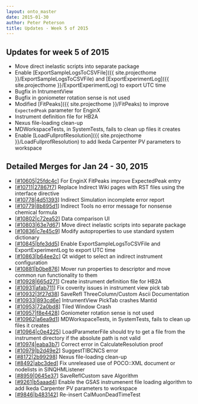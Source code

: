 ```yaml
---
layout: onto_master
date: 2015-01-30
author: Peter Peterson
title: Updates - Week 5 of 2015
---
```

Updates for week 5 of 2015
--------------------------
* Move direct inelastic scripts into separate package
* Enable [ExportSampleLogsToCSVFile]({{ site.projecthome }}/ExportSampleLogsToCSVFile) and [ExportExperimentLog]({{ site.projecthome }}/ExportExperimentLog) to export UTC time
* Bugfix in IntrumentView
* Bugfix in goniometer rotation sense is not used
* Modified [FitPeaks]({{ site.projecthome }}/FitPeaks) to improve `ExpectedPeak` parameter for EnginX
* Instrument definition file for HB2A
* Nexus file-loading clean-up
* MDWorkspaceTests, in SystemTests, fails to clean up files it creates
* Enable [LoadFullprofResolution]({{ site.projecthome }}/LoadFullprofResolution) to add Ikeda Carpenter PV parameters to workspace

Detailed Merges for Jan 24 - 30, 2015
-------------------------------------
* \[[#10605](http://trac.mantidproject.org/mantid/ticket/10605)\|[25fdc4c](https://github.com/mantidproject/mantid/commit/25fdc4c6b46694d3a3d803d2528b0e66ce5c3a92)\] For EnginX FitPeaks improve ExpectedPeak entry
* \[[#10711](http://trac.mantidproject.org/mantid/ticket/10711)\|[27867f7](https://github.com/mantidproject/mantid/commit/27867f707054de3d73764a199eb1bceacb10437c)\] Replace Indirect Wiki pages with RST files using the interface directive
* \[[#10778](http://trac.mantidproject.org/mantid/ticket/10778)\|[4d51393](https://github.com/mantidproject/mantid/commit/4d513939ae9ddb46d2abef91edaa8f8dffcdbfb7)\] Indirect Simulation incomplete error report
* \[[#10779](http://trac.mantidproject.org/mantid/ticket/10779)\|[8b895d1](https://github.com/mantidproject/mantid/commit/8b895d184f6f271f4f90d5ffb1cf6b69c82d4728)\] Indirect Tools no error message for  nonsense chemical formula
* \[[#10802](http://trac.mantidproject.org/mantid/ticket/10802)\|[c72ea52](https://github.com/mantidproject/mantid/commit/c72ea52a17dd972b3d0617145bf08c3805ffd5bd)\] Data comparison UI
* \[[#10803](http://trac.mantidproject.org/mantid/ticket/10803)\|[63e7d67](https://github.com/mantidproject/mantid/commit/63e7d676a757657f0de7878099744a9e9d250480)\] Move direct inelastic scripts into separate package
* \[[#10836](http://trac.mantidproject.org/mantid/ticket/10836)\|[c7e45c9](https://github.com/mantidproject/mantid/commit/c7e45c99fd0d199d65968346ba22dbd67372335e)\] Modify autoproperties to use standard system dictionary
* \[[#10845](http://trac.mantidproject.org/mantid/ticket/10845)\|[bfe3dd5](https://github.com/mantidproject/mantid/commit/bfe3dd5bc0951b08db0aa924f5a24e7aaf4905af)\] Enable ExportSampleLogsToCSVFile and ExportExperimentLog to export UTC time
* \[[#10863](http://trac.mantidproject.org/mantid/ticket/10863)\|[b64ee2c](https://github.com/mantidproject/mantid/commit/b64ee2c2ddd69e4cb54c361b048fed13b725aec1)\] Qt widget to select an indirect instrument configuration
* \[[#10881](http://trac.mantidproject.org/mantid/ticket/10881)\|[b0be876](https://github.com/mantidproject/mantid/commit/b0be876c5eb07355e4dae614c285c696514aa905)\] Mover run properties to descriptor and move common run functionality to them
* \[[#10928](http://trac.mantidproject.org/mantid/ticket/10928)\|[665d271](https://github.com/mantidproject/mantid/commit/665d2712eb2c64e4404b4413396068c429eef339)\] Create instrument definition file for HB2A
* \[[#10931](http://trac.mantidproject.org/mantid/ticket/10931)\|[afab711](https://github.com/mantidproject/mantid/commit/afab71132751cd6bf0bf3ce42e1eb87c87972eeb)\] Fix coverity issues in instrument view pick tab
* \[[#10932](http://trac.mantidproject.org/mantid/ticket/10932)\|[3f27d38](https://github.com/mantidproject/mantid/commit/3f27d387cacdec14f45554527cc530eb1d22c826)\] SaveRefl ThreeColumn/Custom Ascii Documentation
* \[[#10933](http://trac.mantidproject.org/mantid/ticket/10933)\|[893cd6e](https://github.com/mantidproject/mantid/commit/893cd6eee00f955df86bbfdd38ccff4f664780ee)\] IntrumentView PickTab crashes Mantid
* \[[#10953](http://trac.mantidproject.org/mantid/ticket/10953)\|[72a0bd8](https://github.com/mantidproject/mantid/commit/72a0bd8d417ab5ddfcf21c163899ceee8f62b187)\] Tiled Window Crash
* \[[#10957](http://trac.mantidproject.org/mantid/ticket/10957)\|[f8e4428](https://github.com/mantidproject/mantid/commit/f8e44286fc2c3aafd4d0c27b1b071236ae22a268)\] Goniometer rotation sense is not used
* \[[#10962](http://trac.mantidproject.org/mantid/ticket/10962)\|[a6ea9d1](https://github.com/mantidproject/mantid/commit/a6ea9d184578962d7700f035961e7014b0494e35)\] MDWorkspaceTests, in SystemTests, fails to clean up files it creates
* \[[#10964](http://trac.mantidproject.org/mantid/ticket/10964)\|[c0e4225](https://github.com/mantidproject/mantid/commit/c0e42251e60d0449981a7191fc8997a186f8fdc1)\] LoadParameterFile should try to get a file from the instrument directory if the absolute path is not valid
* \[[#10974](http://trac.mantidproject.org/mantid/ticket/10974)\|[eaba3b7](https://github.com/mantidproject/mantid/commit/eaba3b70b4517fd94e2410e3652bffd01c5c4f5e)\] Correct error in CalculateResolution proof
* \[[#10979](http://trac.mantidproject.org/mantid/ticket/10979)\|[b2d49e2](https://github.com/mantidproject/mantid/commit/b2d49e2979bcd114898bfbe972b3c9e0a7a47493)\] SuggestTIBCNCS error
* \[[#8172](http://trac.mantidproject.org/mantid/ticket/8172)\|[2b99298](https://github.com/mantidproject/mantid/commit/2b9929870432c6cf51a54ea63213e98f2e16aeca)\] Nexus file-loading clean-up
* \[[#8492](http://trac.mantidproject.org/mantid/ticket/8492)\|[abc3ded](https://github.com/mantidproject/mantid/commit/abc3ded48db6cb6b4d44d3fd684a2353009bf39d)\] Fix unreleased use of POCO::XML document or nodelists in SINQHMListener
* \[[#8959](http://trac.mantidproject.org/mantid/ticket/8959)\|[0645e37](https://github.com/mantidproject/mantid/commit/0645e3788817bc0f1d5631f24706ee654e56e363)\] SaveReflCustom save Algorithm
* \[[#9261](http://trac.mantidproject.org/mantid/ticket/9261)\|[b5aaad4](https://github.com/mantidproject/mantid/commit/b5aaad4753ad7bc5b05bc1617ddfe701fbe98932)\] Enable the GSAS instrumenent file loading algorithm to add Ikeda Carpenter PV parameters to workspace
* \[[#9846](http://trac.mantidproject.org/mantid/ticket/9846)\|[b483142](https://github.com/mantidproject/mantid/commit/b483142ae02dfc3afb3fd4be3fef26aa2d912a5e)\] Re-insert CalMuonDeadTimeTest
